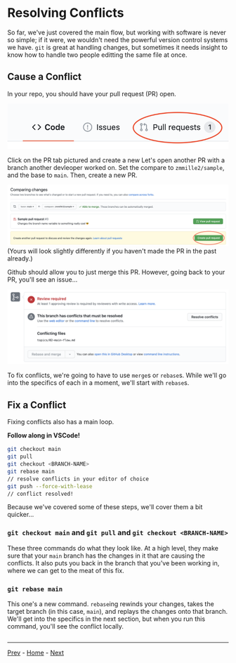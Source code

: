 # Resolving Conflicts
So far, we've just covered the main flow, but working with software is never so simple; if it were, we wouldn't need the powerful version control systems we have.
`git` is great at handling changes, but sometimes it needs insight to know how to handle two people editting the same file at once.

## Cause a Conflict
In your repo, you should have your pull request (PR) open.

![The Github ribbon with 1 Pull Request.](../resources/active-pr.png)

Click on the PR tab pictured and create a new 
Let's open another PR with a branch another devleoper worked on.
Set the compare to `zmmille2/sample`, and the base to `main`.
Then, create a new PR.

![The comparing changes page.](../resources/new-pr.png)
(Yours will look slightly differently if you haven't made the PR in the past already.)

Github should allow you to just merge this PR.
However, going back to your PR, you'll see an issue...

![There is a conflict, as these two changes touch the same lines in the same file.](../resources/confict.png)

To fix conflicts, we're going to have to use `merge`s or `rebase`s.
While we'll go into the specifics of each in a moment, we'll start with `rebase`s.

## Fix a Conflict

Fixing conflicts also has a main loop.

**Follow along in VSCode!**

```bash
git checkout main
git pull
git checkout <BRANCH-NAME>
git rebase main
// resolve conflicts in your editor of choice
git push --force-with-lease
// conflict resolved!
```

Because we've covered some of these steps, we'll cover them a bit quicker...

### `git checkout main` and `git pull` and `git checkout <BRANCH-NAME>`
These three commands do what they look like.
At a high level, they make sure that your `main` branch has the changes in it that are causing the conflicts.
It also puts you back in the branch that you've been working in, where we can get to the meat of this fix.

### `git rebase main`
This one's a new command.
`rebase`ing rewinds your changes, takes the target branch (in this case, `main`), and replays the changes onto that branch.
We'll get into the specifics in the next section, but when you run this command, you'll see the conflict locally.

```bash
```

---
[Prev](02-main-flow.md) - [Home](../README.md) - [Next](04-merges-and-rebases.md)
